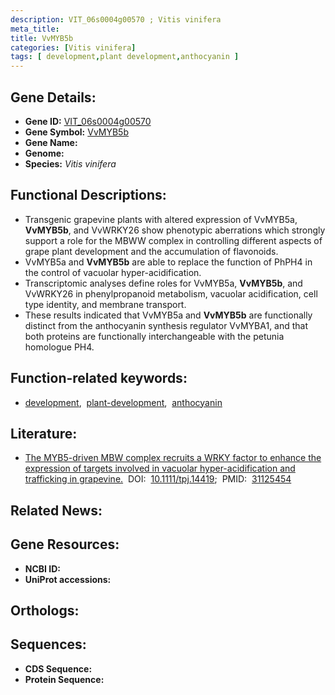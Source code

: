 ```yaml
---
description: VIT_06s0004g00570 ; Vitis vinifera
meta_title:
title: VvMYB5b
categories: [Vitis vinifera]
tags: [ development,plant development,anthocyanin ]
---
```


## Gene Details:
- **Gene ID:** [VIT_06s0004g00570]()
- **Gene Symbol:** <u>VvMYB5b</u>
- **Gene Name:** 
- **Genome:** []()
- **Species:** *Vitis vinifera*

## Functional Descriptions:
   - Transgenic grapevine plants with altered expression of VvMYB5a, **VvMYB5b**, and VvWRKY26 show phenotypic aberrations which strongly support a role for the MBWW complex in controlling different aspects of grape plant development and the accumulation of flavonoids.
   - VvMYB5a and **VvMYB5b** are able to replace the function of PhPH4 in the control of vacuolar hyper-acidification.
   - Transcriptomic analyses define roles for VvMYB5a, **VvMYB5b**, and VvWRKY26 in phenylpropanoid metabolism, vacuolar acidification, cell type identity, and membrane transport.
   - These results indicated that VvMYB5a and **VvMYB5b** are functionally distinct from the anthocyanin synthesis regulator VvMYBA1, and that both proteins are functionally interchangeable with the petunia homologue PH4.

## Function-related keywords:
   - [development](/tags/development/),&nbsp;&nbsp;[plant-development](/tags/plant-development/),&nbsp;&nbsp;[anthocyanin](/tags/anthocyanin/)

## Literature:
   - [The MYB5-driven MBW complex recruits a WRKY factor to enhance the expression of targets involved in vacuolar hyper-acidification and trafficking in grapevine.](https://doi.org/10.1111/tpj.14419)&nbsp;&nbsp;DOI:&nbsp;&nbsp;[10.1111/tpj.14419](https://doi.org/10.1111/tpj.14419);&nbsp;&nbsp;PMID:&nbsp;&nbsp;[31125454](https://pubmed.ncbi.nlm.nih.gov/31125454/)

## Related News:

## Gene Resources:
- **NCBI ID:**  [](https://www.ncbi.nlm.nih.gov/gene/?term=)
- **UniProt accessions:**  [](https://www.uniprot.org/uniprotkb//entry)

## Orthologs:

## Sequences:
- **CDS Sequence:**
- **Protein Sequence:**
